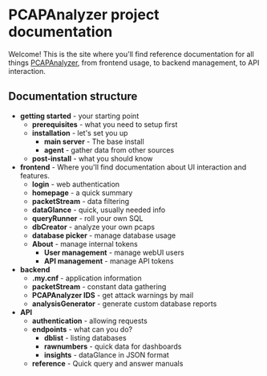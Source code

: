 # PCAPAnalyzer project documentation

Welcome! This is the site where you'll find reference documentation for all things [PCAPAnalyzer](https://ivanol55.github.io/pcapanalyzer/), from frontend usage, to backend management, to API interaction.

## Documentation structure
- **getting started** - your starting point 
	- **prerequisites** - what you need to setup first
	- **installation** - let's set you up
		- **main server** - The base install
		- **agent** - gather data from other sources
	- **post-install** - what you should know
- **frontend** - Where you'll find documentation about UI interaction and features.
	- **login** - web authentication
	- **homepage** - a quick summary
	- **packetStream** - data filtering
	- **dataGlance** - quick, usually needed info
	- **queryRunner** - roll your own SQL
	- **dbCreator** - analyze your own pcaps
	- **database picker** - manage database usage
	- **About** - manage internal tokens
		- **User management** - manage webUI users
		- **API management** - manage API tokens
- **backend**
	- **.my.cnf** - application information
	- **packetStream** - constant data gathering
	- **PCAPAnalyzer IDS** - get attack warnings by mail
	- **analysisGenerator** - generate custom database reports
- **API**
	- **authentication** - allowing requests
	- **endpoints** - what can you do?
		- **dblist** - listing databases
		- **rawnumbers** - quick data for dashboards
		- **insights** - dataGlance in JSON format
	- **reference** - Quick query and answer manuals
